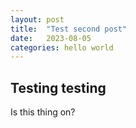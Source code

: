 ```yaml
---
layout: post
title:  "Test second post"
date:   2023-08-05
categories: hello world
---
```

## Testing testing
Is this thing on?